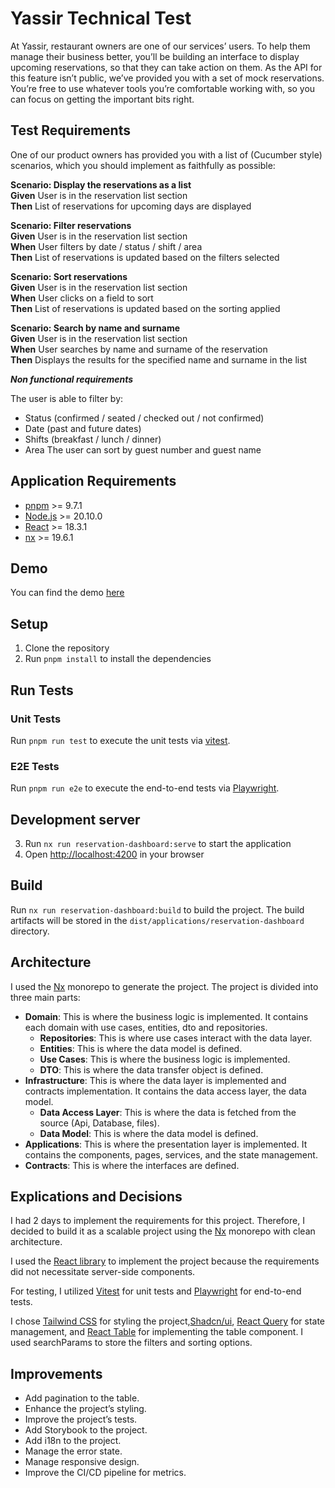 # Yassir Technical Test
At Yassir, restaurant owners are one of our services’ users. 
To help them manage their business better, you’ll be building an interface to display upcoming reservations, 
so that they can take action on them. As the API for this feature isn’t public, 
we’ve provided you with a set of mock reservations. You’re free to use whatever tools you’re comfortable working with, 
so you can focus on getting the important bits right.

## Test Requirements
One of our product owners has provided you with a list of (Cucumber style) scenarios, which you should implement as faithfully as possible:

**Scenario: Display the reservations as a list**<br>
**Given** User is in the reservation list section<br>
**Then** List of reservations for upcoming days are displayed

**Scenario: Filter reservations**<br>
**Given** User is in the reservation list section<br>
**When** User filters by date / status / shift / area<br>
**Then** List of reservations is updated based on the filters selected

**Scenario: Sort reservations**<br>
**Given** User is in the reservation list section<br>
**When** User clicks on a field to sort<br>
**Then** List of reservations is updated based on the sorting applied

**Scenario: Search by name and surname**<br>
**Given** User is in the reservation list section<br>
**When** User searches by name and surname of the reservation<br>
**Then** Displays the results for the specified name and surname in the list

***Non functional requirements***

The user is able to filter by:
- Status (confirmed / seated / checked out / not confirmed)
- Date (past and future dates)
- Shifts (breakfast / lunch / dinner)
- Area
  The user can sort by guest number and guest name

## Application Requirements
- [pnpm](https://pnpm.io/) >= 9.7.1
- [Node.js](https://nodejs.org) >= 20.10.0
- [React](https://react.dev/) >= 18.3.1
- [nx](https://nx.dev/) >= 19.6.1

## Demo
You can find the demo [here](https://yassir-reservation-dashboard.netlify.app)
## Setup
1. Clone the repository
2. Run `pnpm install` to install the dependencies
## Run Tests
### Unit Tests
 Run `pnpm run test` to execute the unit tests via [vitest](https://vitest.dev/).
### E2E Tests
Run `pnpm run e2e` to execute the end-to-end tests via [Playwright](https://playwright.dev/).
## Development server
3. Run `nx run reservation-dashboard:serve` to start the application
4. Open [http://localhost:4200](http://localhost:4200) in your browser

## Build
Run `nx run reservation-dashboard:build` to build the project. The build artifacts will be stored in the `dist/applications/reservation-dashboard` directory.

## Architecture
 I used the [Nx](https://nx.dev/) monorepo to generate the project. The project is divided into three main parts:
  - **Domain**: This is where the business logic is implemented. It contains each domain with use cases, entities, dto and repositories.
      - **Repositories**: This is where use cases interact with the data layer.
      - **Entities**: This is where the data model is defined.
      - **Use Cases**: This is where the business logic is implemented.
      - **DTO**: This is where the data transfer object is defined.
  - **Infrastructure**: This is where the data layer is implemented and contracts implementation. It contains the data access layer, the data model.
      - **Data Access Layer**: This is where the data is fetched from the source (Api, Database, files).
      - **Data Model**: This is where the data model is defined.
  - **Applications**: This is where the presentation layer is implemented. It contains the components, pages, services, and the state management.
  - **Contracts**: This is where the interfaces are defined.

## Explications and Decisions
I had 2 days to implement the requirements for this project. Therefore, I decided to build it as a scalable project using the [Nx](https://nx.dev/) monorepo with clean architecture.

I used the [React library](https://react.dev) to implement the project because the requirements did not necessitate server-side components.

For testing, I utilized [Vitest](https://vitest.dev) for unit tests and [Playwright](https://playwright.dev/) for end-to-end tests.

I chose [Tailwind CSS](https://tailwindcss.com/) for styling the project,[Shadcn/ui](https://ui.shadcn.com/), [React Query](https://tanstack.com/query/latest) for state management, and [React Table](https://tanstack.com/table/latest) for implementing the table component. I used searchParams to store the filters and sorting options.

## Improvements
- Add pagination to the table.
- Enhance the project’s styling.
- Improve the project’s tests.
- Add Storybook to the project.
- Add i18n to the project.
- Manage the error state.
- Manage responsive design.
- Improve the CI/CD pipeline for metrics.